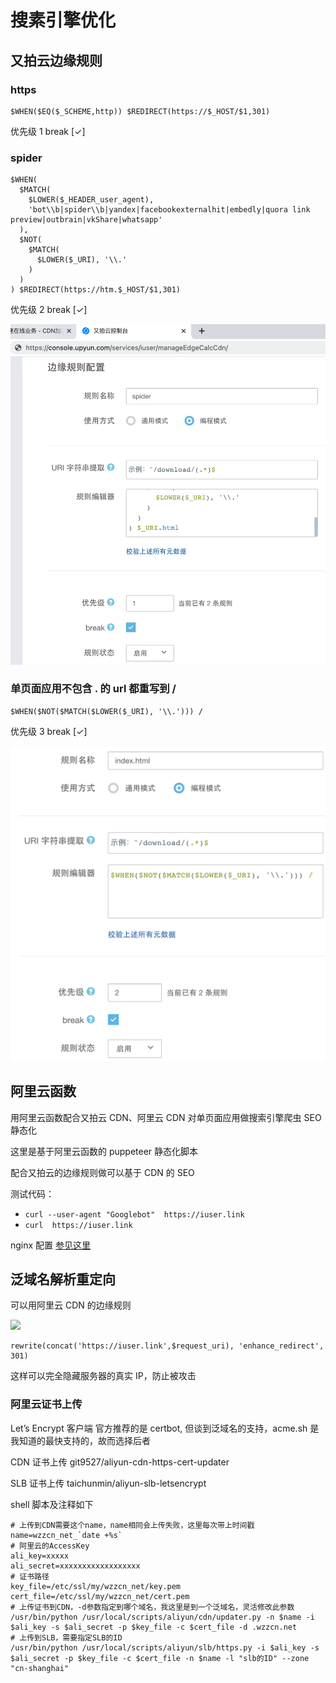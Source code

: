# 搜素引擎优化

## 又拍云边缘规则

### https

```
$WHEN($EQ($_SCHEME,http)) $REDIRECT(https://$_HOST/$1,301)
```

优先级 1
break [✓] 

### spider

```
$WHEN(
  $MATCH(
    $LOWER($_HEADER_user_agent),
    'bot\\b|spider\\b|yandex|facebookexternalhit|embedly|quora link preview|outbrain|vkShare|whatsapp'
  ),
  $NOT(
    $MATCH(
      $LOWER($_URI), '\\.'
    )
  )
) $REDIRECT(https://htm.$_HOST/$1,301)
```

优先级 2
break [✓] 

![](https://raw.githubusercontent.com/gcxfd/img/gh-pages/P7xqOu.png)

### 单页面应用不包含 . 的 url 都重写到 / 

```
$WHEN($NOT($MATCH($LOWER($_URI), '\\.'))) /
```

优先级 3
break [✓] 

![](https://raw.githubusercontent.com/gcxfd/img/gh-pages/d6osYJ.png)

## 阿里云函数

用阿里云函数配合又拍云 CDN、阿里云 CDN 对单页面应用做搜索引擎爬虫 SEO 静态化 

这里是基于阿里云函数的 puppeteer 静态化脚本

配合又拍云的边缘规则做可以基于 CDN 的 SEO

测试代码：

* `curl --user-agent "Googlebot"  https://iuser.link`
* `curl  https://iuser.link`

nginx 配置 [参见这里](./nginx.conf)

## 泛域名解析重定向

可以用阿里云 CDN 的边缘规则 

![](https://tqimg.github.io/20200428235128.png)

```
rewrite(concat('https://iuser.link',$request_uri), 'enhance_redirect', 301)
```

这样可以完全隐藏服务器的真实 IP，防止被攻击

### 阿里云证书上传

Let’s Encrypt 客户端
官方推荐的是 certbot, 但谈到泛域名的支持，acme.sh 是我知道的最快支持的，故而选择后者

CDN 证书上传
git9527/aliyun-cdn-https-cert-updater

SLB 证书上传
taichunmin/aliyun-slb-letsencrypt

shell 脚本及注释如下

```
# 上传到CDN需要这个name，name相同会上传失败，这里每次带上时间戳
name=wzzcn_net_`date +%s`
# 阿里云的AccessKey
ali_key=xxxxx
ali_secret=xxxxxxxxxxxxxxxxxx
# 证书路径
key_file=/etc/ssl/my/wzzcn_net/key.pem
cert_file=/etc/ssl/my/wzzcn_net/cert.pem
# 上传证书到CDN，-d参数指定到哪个域名，我这里是到一个泛域名，灵活修改此参数
/usr/bin/python /usr/local/scripts/aliyun/cdn/updater.py -n $name -i $ali_key -s $ali_secret -p $key_file -c $cert_file -d .wzzcn.net
# 上传到SLB，需要指定SLB的ID
/usr/bin/python /usr/local/scripts/aliyun/slb/https.py -i $ali_key -s $ali_secret -p $key_file -c $cert_file -n $name -l "slb的ID" --zone "cn-shanghai"
```
